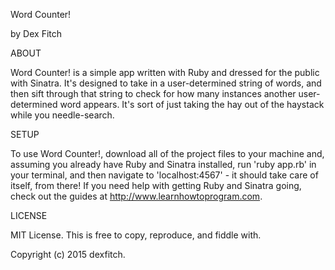 Word Counter!

by Dex Fitch


ABOUT

Word Counter! is a simple app written with Ruby and dressed for the public with Sinatra. It's designed to take in a user-determined string of words, and then sift through that string to check for how many instances another user-determined word appears. It's sort of just taking the hay out of the haystack while you needle-search.


SETUP

To use Word Counter!, download all of the project files to your machine and, assuming you already have Ruby and Sinatra installed, run 'ruby app.rb' in your terminal, and then navigate to 'localhost:4567' - it should take care of itself, from there! If you need help with getting Ruby and Sinatra going, check out the guides at http://www.learnhowtoprogram.com.


LICENSE

MIT License. This is free to copy, reproduce, and fiddle with.

Copyright (c) 2015 dexfitch.
